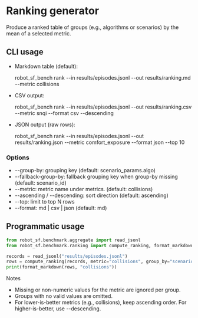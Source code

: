 # Ranking generator

Produce a ranked table of groups (e.g., algorithms or scenarios) by the mean of a selected metric.

## CLI usage

- Markdown table (default):

  robot_sf_bench rank --in results/episodes.jsonl --out results/ranking.md --metric collisions

- CSV output:

  robot_sf_bench rank --in results/episodes.jsonl --out results/ranking.csv --metric snqi --format csv --descending

- JSON output (raw rows):

  robot_sf_bench rank --in results/episodes.jsonl --out results/ranking.json --metric comfort_exposure --format json --top 10

### Options

- --group-by: grouping key (default: scenario_params.algo)
- --fallback-group-by: fallback grouping key when group-by missing (default: scenario_id)
- --metric: metric name under metrics.<name> (default: collisions)
- --ascending / --descending: sort direction (default: ascending)
- --top: limit to top N rows
- --format: md | csv | json (default: md)

## Programmatic usage

```python
from robot_sf.benchmark.aggregate import read_jsonl
from robot_sf.benchmark.ranking import compute_ranking, format_markdown

records = read_jsonl("results/episodes.jsonl")
rows = compute_ranking(records, metric="collisions", group_by="scenario_params.algo")
print(format_markdown(rows, "collisions"))
```

Notes
- Missing or non-numeric values for the metric are ignored per group.
- Groups with no valid values are omitted.
- For lower-is-better metrics (e.g., collisions), keep ascending order. For higher-is-better, use --descending.
